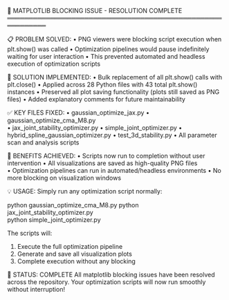 🎯 MATPLOTLIB BLOCKING ISSUE - RESOLUTION COMPLETE
═══════════════════════════════════════════════════════════

📋 PROBLEM SOLVED:
   • PNG viewers were blocking script execution when plt.show() was called
   • Optimization pipelines would pause indefinitely waiting for user interaction
   • This prevented automated and headless execution of optimization scripts

🔧 SOLUTION IMPLEMENTED:
   • Bulk replacement of all plt.show() calls with plt.close()
   • Applied across 28 Python files with 43 total plt.show() instances
   • Preserved all plot saving functionality (plots still saved as PNG files)
   • Added explanatory comments for future maintainability

✅ KEY FILES FIXED:
   • gaussian_optimize_jax.py
   • gaussian_optimize_cma_M8.py  
   • jax_joint_stability_optimizer.py
   • simple_joint_optimizer.py
   • hybrid_spline_gaussian_optimizer.py
   • test_3d_stability.py
   • All parameter scan and analysis scripts

🚀 BENEFITS ACHIEVED:
   • Scripts now run to completion without user intervention
   • All visualizations are saved as high-quality PNG files  
   • Optimization pipelines can run in automated/headless environments
   • No more blocking on visualization windows

💡 USAGE:
   Simply run any optimization script normally:
   
   python gaussian_optimize_cma_M8.py
   python jax_joint_stability_optimizer.py  
   python simple_joint_optimizer.py
   
   The scripts will:
   1. Execute the full optimization pipeline
   2. Generate and save all visualization plots
   3. Complete execution without any blocking

🎉 STATUS: COMPLETE
   All matplotlib blocking issues have been resolved across the repository.
   Your optimization scripts will now run smoothly without interruption!
